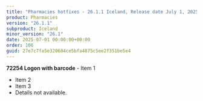 ```yaml
---
title: "Pharmacies hotfixes - 26.1.1 Iceland, Release date July 1, 2025 - Hotfixes"
product: Pharmacies
version: "26.1.1"
subproduct: Iceland
minor_version: "26.1"
date: 2025-07-01 00:00:00+00:00
order: 106
guid: 27e7c7fa5e320604ce5bfa4875c5ee2f351be5e4
---
```


**72254 Logon with barcode** - Item 1- Item 2- Item 3- Details not available.
